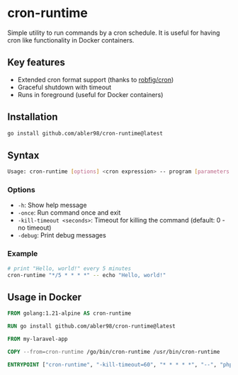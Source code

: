 # cron-runtime

Simple utility to run commands by a cron schedule. It is useful for having cron like functionality in Docker containers.

## Key features

* Extended cron format support (thanks to [robfig/cron](https://github.com/robfig/cron))
* Graceful shutdown with timeout
* Runs in foreground (useful for Docker containers)

## Installation

```bash
go install github.com/abler98/cron-runtime@latest
```

## Syntax

```bash
Usage: cron-runtime [options] <cron expression> -- program [parameters...]
```

### Options

* `-h`: Show help message
* `-once`: Run command once and exit
* `-kill-timeout <seconds>`: Timeout for killing the command (default: 0 - no timeout)
* `-debug`: Print debug messages

### Example

```bash
# print "Hello, world!" every 5 minutes
cron-runtime "*/5 * * * *" -- echo "Hello, world!"
```

## Usage in Docker

```dockerfile
FROM golang:1.21-alpine AS cron-runtime

RUN go install github.com/abler98/cron-runtime@latest

FROM my-laravel-app

COPY --from=cron-runtime /go/bin/cron-runtime /usr/bin/cron-runtime

ENTRYPOINT ["cron-runtime", "-kill-timeout=60", "* * * * *", "--", "php", "artisan", "schedule:run"]
```
